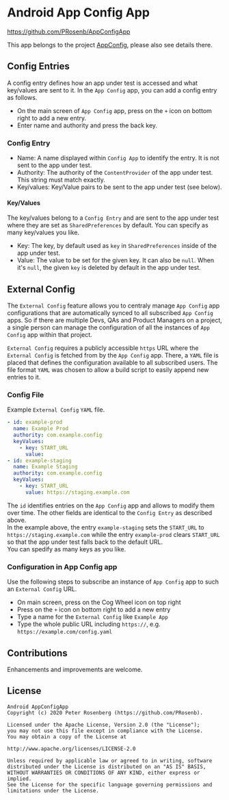 # Android App Config App
https://github.com/PRosenb/AppConfigApp

This app belongs to the project [AppConfig](https://github.com/PRosenb/AppConfig), please also see details there.

## Config Entries
A config entry defines how an app under test is accessed and what key/values are sent to it.
In the `App Config` app, you can add a config entry as follows.
- On the main screen of `App Config` app, press on the `+` icon on bottom right to add a new entry.
- Enter name and authority and press the back key.

### Config Entry
- Name: A name displayed within `Config App` to identify the entry. It is not sent to the app under test.
- Authority: The authority of the `ContentProvider` of the app under test. This string must match exactly.
- Key/values: Key/Value pairs to be sent to the app under test (see below).

#### Key/Values
The key/values belong to a `Config Entry` and are sent to the app under test where they are set as `SharedPreferences` by default. You can specify as many key/values you like.

- Key: The key, by default used as `key` in `SharedPreferences` inside of the app under test.
- Value: The value to be set for the given key. It can also be `null`. When it's `null`, the given `key` is deleted by default in the app under test.

## External Config
The `External Config` feature allows you to centraly manage `App Config` app configurations that are automatically synced to all subscribed `App Config` apps.
So if there are multiple Devs, QAs and Product Managers on a project, a single person can manage the configuration of all the instances of `App Config` app within that project.

`External Config` requires a publicly accessible `https` URL where the `External Config` is fetched from by the `App Config` app. There, a `YAML` file is placed
that defines the configuration available to all subscribed users. The file format `YAML` was chosen to allow a build script to easily append new entries to it.

### Config File
Example `External Config` `YAML` file.
```YAML
- id: example-prod
  name: Example Prod
  authority: com.example.config
  keyValues:
    - key: START_URL
      value:
- id: example-staging
  name: Example Staging
  authority: com.example.config
  keyValues:
    - key: START_URL
      value: https://staging.example.com
```
The `id` identifies entries on the `App Config` app and allows to modify them over time. The other fields are identical to the `Config Entry` as described above.  
In the example above, the entry `example-staging` sets the `START_URL` to `https://staging.example.com` while the entry `example-prod` clears `START_URL` so that the app under test falls back to the default URL.  
You can spedify as many keys as you like.

### Configuration in App Config app
Use the following steps to subscribe an instance of `App Config` app to such an `External Config` URL.
- On main screen, press on the Cog Wheel icon on top right
- Press on the `+` icon on bottom right to add a new entry
- Type a name for the `External Config` like `Example App`
- Type the whole public URL including `https://`, e.g. `https://example.com/config.yaml`

## Contributions ##
Enhancements and improvements are welcome.

## License ##
``` text
Android AppConfigApp
Copyright (c) 2020 Peter Rosenberg (https://github.com/PRosenb).

Licensed under the Apache License, Version 2.0 (the "License");
you may not use this file except in compliance with the License.
You may obtain a copy of the License at

http://www.apache.org/licenses/LICENSE-2.0

Unless required by applicable law or agreed to in writing, software
distributed under the License is distributed on an "AS IS" BASIS,
WITHOUT WARRANTIES OR CONDITIONS OF ANY KIND, either express or implied.
See the License for the specific language governing permissions and
limitations under the License.
```
